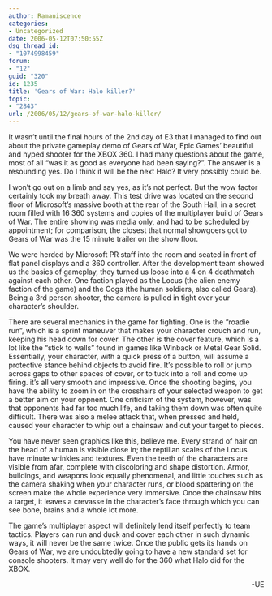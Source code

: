 ```yaml
---
author: Ramaniscence
categories:
- Uncategorized
date: 2006-05-12T07:50:55Z
dsq_thread_id:
- "1074998459"
forum:
- "12"
guid: "320"
id: 1235
title: 'Gears of War: Halo killer?'
topic:
- "2843"
url: /2006/05/12/gears-of-war-halo-killer/
---
```


It wasn&#8217;t until the final hours of the 2nd day of E3 that I managed to find out about the private gameplay demo of Gears of War, Epic Games&#8217; beautiful and hyped shooter for the XBOX 360. I had many questions about the game, most of all &#8220;was it as good as everyone had been saying?&#8221;. The answer is a resounding yes. Do I think it will be the next Halo? It very possibly could be.
  
I won&#8217;t go out on a limb and say yes, as it&#8217;s not perfect. But the wow factor certainly took my breath away. This test drive was located on the second floor of Microsoft&#8217;s massive booth at the rear of the South Hall, in a secret room filled with 16 360 systems and copies of the multiplayer build of Gears of War. The entire showing was media only, and had to be scheduled by appointment; for comparison, the closest that normal showgoers got to Gears of War was the 15 minute trailer on the show floor. 

We were herded by Microsoft PR staff into the room and seated in front of flat panel displays and a 360 controller. After the development team showed us the basics of gameplay, they turned us loose into a 4 on 4 deathmatch against each other. One faction played as the Locus (the alien enemy faction of the game) and the Cogs (the human soldiers, also called Gears). Being a 3rd person shooter, the camera is pulled in tight over your character&#8217;s shoulder. 

There are several mechanics in the game for fighting. One is the &#8220;roadie run&#8221;, which is a sprint maneuver that makes your character crouch and run, keeping his head down for cover. The other is the cover feature, which is a lot like the &#8220;stick to walls&#8221; found in games like Winback or Metal Gear Solid. Essentially, your character, with a quick press of a button, will assume a protective stance behind objects to avoid fire. It&#8217;s possible to roll or jump across gaps to other spaces of cover, or to tuck into a roll and come up firing. it&#8217;s all very smooth and impressive. Once the shooting begins, you have the ability to zoom in on the crosshairs of your selected weapon to get a better aim on your oppnent. One criticism of the system, however, was that opponents had far too much life, and taking them down was often quite difficult. There was also a melee attack that, when pressed and held, caused your character to whip out a chainsaw and cut your target to pieces. 

You have never seen graphics like this, believe me. Every strand of hair on the head of a human is visible close in; the reptilian scales of the Locus have minute wrinkles and textures. Even the teeth of the characters are visible from afar, complete with discoloring and shape distortion. Armor, buildings, and weapons look equally phenomenal, and little touches such as the camera shaking when your character runs, or blood spattering on the screen make the whole experience very immersive. Once the chainsaw hits a target, it leaves a crevasse in the character&#8217;s face through which you can see bone, brains and a whole lot more. 

The game&#8217;s multiplayer aspect will definitely lend itself perfectly to team tactics. Players can run and duck and cover each other in such dynamic ways, it will never be the same twice. Once the public gets its hands on Gears of War, we are undoubtedly going to have a new standard set for console shooters. It may very well do for the 360 what Halo did for the XBOX. 

<div align="right">
  -UE
</div>
